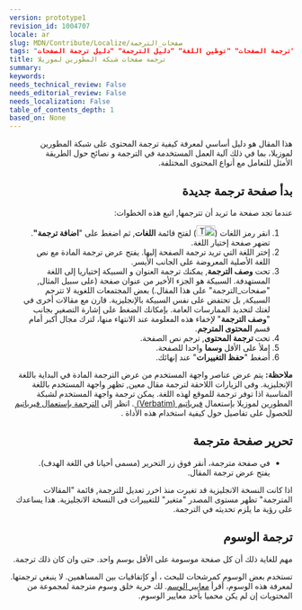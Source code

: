 ```yaml
---
version: prototype1
revision_id: 1004707
locale: ar
slug: MDN/Contribute/Localize/صفحات_الترجمة
tags: "ترجمة" "ترجمة الصفحات" "توطين اللغة" "دليل الترجمة" "دليل ترجمة الصفحات"
title: ترجمة صفحات شبكة المطورين لموزيلا
summary: 
keywords: 
needs_technical_review: False
needs_editorial_review: False
needs_localization: False
table_of_contents_depth: 1
based_on: None
---
```

<p dir="rtl">هذا المقال هو دليل أساسي لمعرفة كيفية ترجمة المحتوى على شبكة المطورين لموزيلا،&nbsp;بما في ذلك آلية العمل المستخدمة في الترجمة و&nbsp;نصائح حول الطريقة الأمثل&nbsp;للتعامل مع أنواع المحتوى المختلفة.</p>

<h2 dir="rtl" id="بدأ_صفحة_ترجمة_جديدة">بدأ صفحة ترجمة جديدة</h2>

<p dir="rtl">عندما تجد صفحة ما تريد أن تترجمها, اتبع هذه الخطوات:</p>

<ol dir="rtl">
 <li>انقر رمز اللغات (<img alt="The icon that opens the Languages menu" src="https://mdn.mozillademos.org/files/6759/languages_icon.png" style="height:19px; width:33px" />) لفتح قائمة <strong>اللغات</strong>, ثم اضغط على "<strong>اضافة ترجمة"</strong>. تضهر صفحة إختيار اللغة.</li>
 <li>إختر اللغة التي تريد ترجمة الصفحة إليها. يفتح عرض ترجمة المادة مع نص اللغة الأصلية المعروضة على الجانب الأيسر.</li>
 <li>تحت <strong>وصف الترجمة</strong>, يمكنك ترجمة العنوان و السبيكة إختياريا إلى اللغة المستهدفة. السبيكة هو الجزء الأخير من عنوان صفحة (على سبيل المثال, "صفحات_الترجمة" على هذا المقال.) بعض المجتمعات اللغوية لا تترجم السبيكة, بل تحتفض على نفس السبيكة بالإنجليزية. قارن مع مقالات أخرى في لغتك لتحديد الممارسات العامة. بإمكانك الضغط على إشارة التصغير بجانب "<strong>وصف الترجمة</strong>" لإخفاء هذه المعلومة عند الانتهاء منها، لترك مجال أكبر أمام قسم <strong>المحتوى المترجم</strong>.</li>
 <li>تحت<strong> ترجمة المحتوى</strong>, ترجم نص الصفحة.</li>
 <li>إملأ على الأقل <strong>وسما</strong> واحدا للصفحة.</li>
 <li>أضغط "<strong>حفظ التغييرات</strong>" عند إنهائك.</li>
</ol>

<div class="note" dir="rtl"><strong>ملاحظة:</strong> يتم عرض عناصر واجهة المستخدم من عرض الترجمة المادة في البداية باللغة الإنجليزية. وفى الزيارات اللاحقة لترجمة مقال معين, تظهر واجهة المستخدم باللغة المناسبة اذا توفر ترجمة للموقع لهذه اللغة. يمكن ترجمة واجهة المستخدم لشبكة المطورين لموزيلا بإستعمال <a href="https://localize.mozilla.org/projects/mdn/">فيرباتيم (Verbatim) </a>. انظر إلى <a href="https://developer.mozilla.org/en-US/docs/Mozilla/Localization/Localizing_with_Verbatim">الترجمة بإستعمال فيرباتيم</a> للحصول على تفاصيل حول كيفية استخدام هذه الأداة .</div>

<h2 dir="rtl" id="تحرير_صفحة_مترجمة">تحرير صفحة مترجمة</h2>

<ul dir="rtl">
 <li>في صفحة مترجمة، أنقر فوق زر التحرير (مسمى أحيانا في اللغة الهدف). يفتح عرض ترجمة المقال.</li>
</ul>

<p dir="rtl">اذا كانت النسخة الانجليزية قد تغيرت منذ اخرر تعديل للترجمة, قائمة "المقالات المترجمة" تظهر مستوى المصدر "متغير" للتغييرات فى النسخة الانجليزية. هذا يساعدك على رؤية ما يلزم تحديثه في الترجمة.</p>

<h2 dir="rtl" id="ترجمة_الوسوم">ترجمة&nbsp;الوسوم</h2>

<p dir="rtl">مهم للغاية ذلك أن كل صفحة موسومة على الأقل بوسم واحد. حتى وان كان ذلك ترجمة.</p>

<p dir="rtl">تستخدم بعض الوسوم كمرشحات للبحث ، أو كإتفاقيات بين المساهمين. لا ينبغي ترجمتها. لمعرفة هذه الوسوم، أقرأ <a href="https://developer.mozilla.org/en-US/docs/Project:MDN/Contributing/Tagging_standards">معايير الوسم</a>. لك حرية خلق وسوم مترجمة لمجموعة من المحتويات إن لم يكن محميا بأحد معايير الوسوم.</p>

